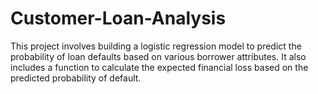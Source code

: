 # Customer-Loan-Analysis
This project involves building a logistic regression model to predict the probability of loan defaults based on various borrower attributes. It also includes a function to calculate the expected financial loss based on the predicted probability of default.
